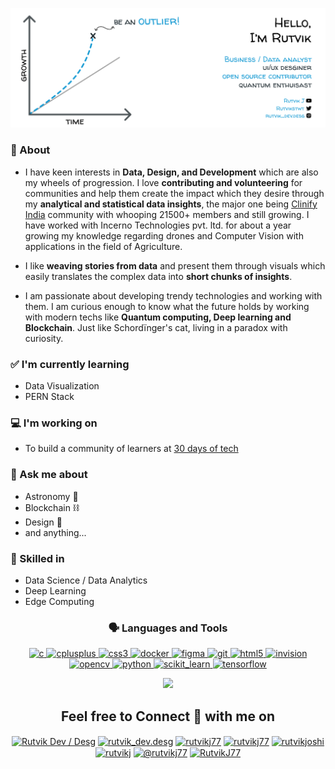 
<img src= "./assets/github banner.png"></img>
<!-- Create a tabular data for blog posts-->

### 👤 About
- I have keen interests in **Data, Design, and Development** which are also my wheels of progression. I love **contributing and volunteering** for communities and help them create the impact which they desire through my **analytical and statistical data insights**, the major one being [Clinify India](https://clinify.in) community with whooping 21500+ members and still growing. I have worked with Incerno Technologies pvt. ltd. for about a year growing my knowledge regarding drones and Computer Vision with applications in the field of Agriculture. 

- I like **weaving stories from data** and present them through visuals which easily translates the complex data into **short chunks of insights**.

- I am passionate about developing trendy technologies and working with them. I am curious enough to know what the future holds by working with modern techs like **Quantum computing, Deep learning and Blockchain**. Just like Schordïnger's cat, living in a paradox with curiosity.


### ✅ I'm currently learning
- Data Visualization
- PERN Stack

### 💻 I'm working on
- To build a community of learners at [30 days of tech](https://github.com/30days-of-Tech)
<!-- - ![TeachmeStack](https://github.com/RutvikJ77/TeachmeStack) -->

### 💭 Ask me about
- Astronomy 🔭
- Blockchain ⛓
- Design 🎨
- and anything...
<!-- 
### 🌴 Fun facts
- Trying to explore the mysteries.
- Congratualtions on making through the shell.-->

### 🎯 Skilled in
- Data Science / Data Analytics
- Deep Learning
- Edge Computing

<h3 align="center">🗣 Languages and Tools</h3>

<p align="center"> <a href="https://www.cprogramming.com/" target="_blank"> <img src="https://img.icons8.com/color/48/000000/c-programming.png" alt="c" width="40" height="40"/> </a> <a href="https://www.w3schools.com/cpp/" target="_blank"> <img src="https://img.icons8.com/color/48/000000/c-plus-plus-logo.png" alt="cplusplus" width="40" height="40"/> </a> <a href="https://www.w3schools.com/css/" target="_blank"> <img src="https://img.icons8.com/color/48/000000/css3.png" alt="css3" width="40" height="40"/> </a> <a href="https://www.docker.com/" target="_blank"> <img src="https://img.icons8.com/color/48/000000/docker.png" alt="docker" width="40" height="40"/> </a> <a href="https://www.figma.com/" target="_blank"> <img src="https://www.vectorlogo.zone/logos/figma/figma-icon.svg" alt="figma" width="40" height="40"/> </a> <a href="https://git-scm.com/" target="_blank"> <img src="https://www.vectorlogo.zone/logos/git-scm/git-scm-icon.svg" alt="git" width="40" height="40"/> </a> <a href="https://www.w3.org/html/" target="_blank"> <img src="https://img.icons8.com/color/48/000000/html-5.png" alt="html5" width="40" height="40"/> </a> <a href="https://www.invisionapp.com/" target="_blank"> <img src="https://www.vectorlogo.zone/logos/invisionapp/invisionapp-icon.svg" alt="invision" width="40" height="40"/> </a> <a href="https://opencv.org/" target="_blank"> <img src="https://www.vectorlogo.zone/logos/opencv/opencv-icon.svg" alt="opencv" width="40" height="40"/> </a> <a href="https://www.python.org" target="_blank"> <img src="https://img.icons8.com/color/48/000000/python.png" alt="python" width="40" height="40"/> </a> <a href="https://sklearn.org/" target="_blank"> <img src="https://upload.wikimedia.org/wikipedia/commons/0/05/Scikit_learn_logo_small.svg" alt="scikit_learn" width="40" height="40"/> </a> <a href="https://www.tensorflow.org" target="_blank"> <img src="https://www.vectorlogo.zone/logos/tensorflow/tensorflow-icon.svg" alt="tensorflow" width="40" height="40"/> </a> </p>


<p align="center">
  <img src = "https://github-readme-stats.vercel.app/api?username=RutvikJ77&show_icons=true&theme=algolia&hide_rank=true">
</p>
<!--   <img src = "https://github-readme-streak-stats.herokuapp.com/?user=RutvikJ77&theme=algolia"> -->


<h2 align="center">Feel free to Connect 👥 with me on</h2>
<p align="center">
<a href="https://www.youtube.com/channel/UCAfn8QoFhmSDhMYApwG6YnA/featured" target="blank"><img align="center" src="https://img.icons8.com/color/48/000000/youtube-play.png" alt="Rutvik Dev / Desg"/></a>
<a href="https://instagram.com/rutvik_dev.desg" target="blank"><img align="center" src="https://img.icons8.com/fluent/48/000000/instagram-new.png" alt="rutvik_dev.desg" /></a>
<a href="https://www.twitter.com/Rutvikstwt" target="blank"><img align="center" src="https://img.icons8.com/fluent/48/000000/twitter.png" alt="rutvikj77"/></a>
<a href="https://dev.to/rutvikj77" target="blank"><img align="center" src="https://img.icons8.com/windows/48/4a90e2/dev.png" alt="rutvikj77" /></a>
<a href="https://linkedin.com/in/rutvikjoshi" target="blank"><img align="center" src="https://img.icons8.com/color/48/000000/linkedin.png" alt="rutvikjoshi"/></a>
<a href="https://www.behance.net/rutvikj" target="blank"><img align="center" src="https://img.icons8.com/color/48/000000/behance.png" alt="rutvikj"/></a>
<a href="https://medium.com/@rutvikj77" target="blank"><img align="center" src="https://img.icons8.com/color/48/ffffff/medium-monogram.png" alt="@rutvikj77"/></a>
<a href="https://www.hackerrank.com/RutvikJ77" target="blank"><img align="center" src="https://img.icons8.com/windows/48/26e07f/hackerrank.png" alt="RutvikJ77"/></a>
</p>

